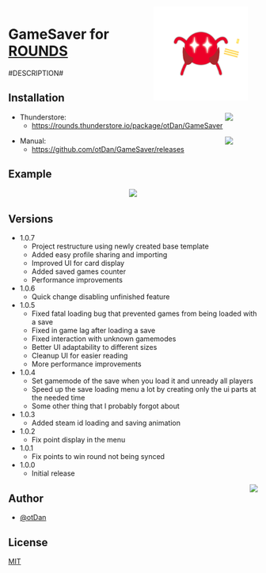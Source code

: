 <img align="right" src="https://github.com/otDan/GameSaver/blob/master/release/icon-full.png?raw=true" height="190" hspace="20"/>

# GameSaver for [ROUNDS](https://store.steampowered.com/app/1557740/ROUNDS/)
#DESCRIPTION#

## Installation

<a href="https://rounds.thunderstore.io/package/otDan/GameSaver">
    <img align="right" src="https://badgen.net/https/git-hub-badge-data.npkn.net/thunderstore-downloads-request/GameSaver?icon=https://gcdn.thunderstore.io/static/ts/thunderstore-logomark-white.svg" hspace="50"/>
</a>

- Thunderstore: 
  - https://rounds.thunderstore.io/package/otDan/GameSaver 

<a href="https://github.com/otDan/GameSaver/releases">
    <img align="right" src="https://badgen.net/github/assets-dl/otDan/GameSaver?icon=git&color=blue" hspace="50"/>
</a>

- Manual: 
  - https://github.com/otDan/GameSaver/releases
    
## Example
<p align="center"> 
    <img src="https://i.imgur.com/FdMd1ib.png" height="350" style="object-fit:scale-down;"/>
</p>

## Versions
- 1.0.7
  - Project restructure using newly created base template
  - Added easy profile sharing and importing
  - Improved UI for card display
  - Added saved games counter
  - Performance improvements
- 1.0.6
  - Quick change disabling unfinished feature
- 1.0.5
  - Fixed fatal loading bug that prevented games from being loaded with a save
  - Fixed in game lag after loading a save
  - Fixed interaction with unknown gamemodes
  - Better UI adaptability to different sizes
  - Cleanup UI for easier reading
  - More performance improvements
- 1.0.4
  - Set gamemode of the save when you load it and unready all players
  - Speed up the save loading menu a lot by creating only the ui parts at the needed time
  - Some other thing that I probably forgot about
- 1.0.3
  - Added steam id loading and saving animation
- 1.0.2
  - Fix point display in the menu
- 1.0.1
  - Fix points to win round not being synced
- 1.0.0
  - Initial release

<p align="left"> 
    <a href="https://www.paypal.com/paypalme/otdan">
        <img align="right" src="https://raw.githubusercontent.com/aha999/DonateButtons/master/Paypal.png" height="65"/>
    </a>
</p>

## Author
- [@otDan](https://www.github.com/otdan)

## License
[MIT](https://choosealicense.com/licenses/mit/)











